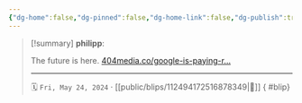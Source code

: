 ```yaml
---
{"dg-home":false,"dg-pinned":false,"dg-home-link":false,"dg-publish":true,"type":"blip","disabled rules":["yaml-title","yaml-title-alias","file-name-heading"],"title":"philipp on mastodon @ 2024-05-24","created-date":"2024-05-24T04:27:29","id":112494172516878350,"updated-date":"2025-05-02T08:50:44","dg-path":"blips/112494172516878349.md","permalink":"/blips/112494172516878349/","dgPassFrontmatter":true}
---
```


> [!summary] **philipp**:
>
> The future is here. [404media.co/google-is-paying-r…](https://www.404media.co/google-is-paying-reddit-60-million-for-fucksmith-to-tell-its-users-to-eat-glue/)
> - - -
>
> 🗓️ `Fri, May 24, 2024` · [[public/blips/112494172516878349\|🔗]]
{ #blip}

